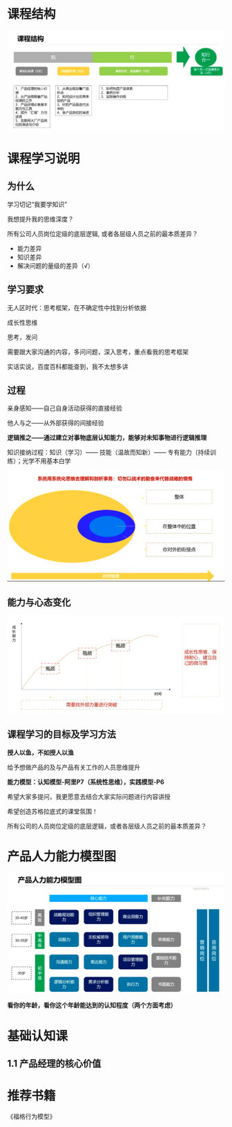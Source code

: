 # 课程结构

![课程结构](./img/课程结构.jpg)

# 课程学习说明

## 为什么

学习切记“我要学知识”

我想提升我的思维深度？

所有公司人员岗位定级的底层逻辑, 或者各层级人员之前的最本质差异？

- 能力差异
- 知识差异
- 解决问题的量级的差异（√）

## 学习要求

无人区时代：思考框架，在不确定性中找到分析依据

成长性思维

思考，发问

需要跟大家沟通的内容，多问问题，深入思考，重点看我的思考框架

实话实说，百度百科都能查到，我不太想多讲

## 过程

亲身感知——自己自身活动获得的直接经验

他人与之——从外部获得的间接经验

**逻辑推之——通过建立对事物底层认知能力，能够对未知事物进行逻辑推理**

知识接纳过程：知识（学习）—— 技能（温故而知新）—— 专有能力（持续训练）；光学不用基本白学

![image-20230413223515761](./img/课程学习的过程.png)

## 能力与心态变化

![image-20230413223749375](./img/能力与心态变化.png)

## 课程学习的目标及学习方法

**授人以鱼，不如授人以渔**

给予想做产品的及与产品有关工作的人员思维提升

**能力模型：认知模型-阿里P7（系统性思维），实践模型-P6**

希望大家多提问，我更愿意去结合大家实际问题进行内容讲授

希望创造苏格拉底式的课堂氛围！

所有公司的人员岗位定级的底层逻辑，或者各层级人员之前的最本质差异？

# 产品人力能力模型图

![image-20230412233454295](./img/产品人力能力模型图.png)

**看你的年龄，看你这个年龄能达到的认知程度（两个方面考虑）**

# 基础认知课

## 1.1 产品经理的核心价值





# 推荐书籍

《福格行为模型》
